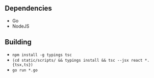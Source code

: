 ## Dependencies
* Go
* NodeJS


## Building
* `npm install -g typings tsc`
* `(cd static/scripts/ && typings install && tsc --jsx react *.{tsx,ts})`
* `go run *.go`
